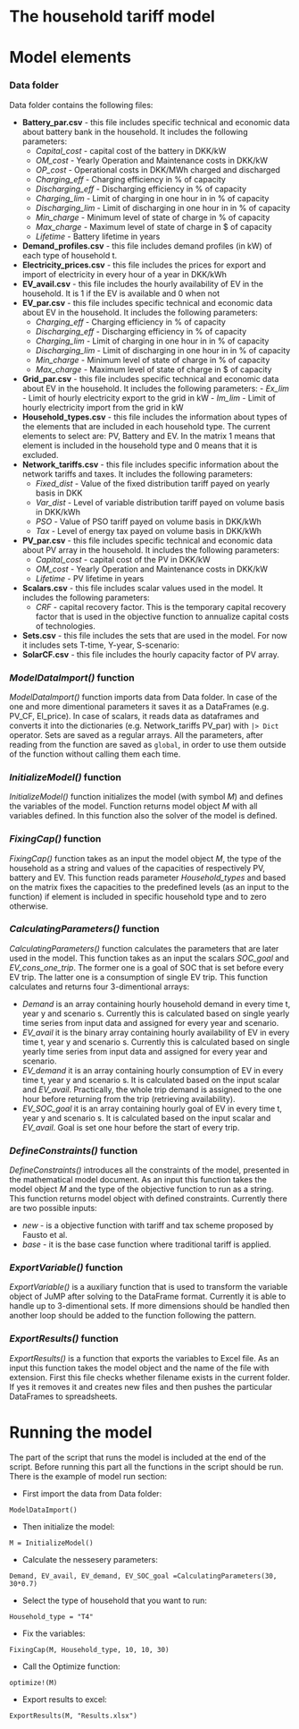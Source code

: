 # The household tariff model

# Model elements
### Data folder
Data folder contains the following files:
- **Battery_par.csv** - this file includes specific technical and economic data about battery bank in the household. It includes the following parameters:
    - *Capital_cost* - capital cost of the battery in DKK/kW
    - *OM_cost* - Yearly Operation and Maintenance costs in DKK/kW
    - *OP_cost* - Operational costs in DKK/MWh charged and discharged
    - *Charging_eff* - Charging efficiency in % of capacity
    - *Discharging_eff* - Discharging efficiency in % of capacity
    - *Charging_lim* - Limit of charging in one hour in in % of capacity
    - *Discharging_lim* - Limit of discharging in one hour in in % of capacity
    - *Min_charge* - Minimum level of state of charge in % of capacity
    - *Max_charge* - Maximum level of state of charge in $ of capacity
    - *Lifetime* - Battery lifetime in years
- **Demand_profiles.csv** - this file includes demand profiles (in kW) of each type of household t.
- **Electricity_prices.csv** - this file includes the prices for export and import of electricity in every hour of a year in  DKK/kWh
- **EV_avail.csv** - this file includes the hourly availability of EV in the household. It is 1 if the EV is available and 0 when not
- **EV_par.csv** - this file includes specific technical and economic data about EV in the household. It includes the following parameters:
    - *Charging_eff* - Charging efficiency in % of capacity
    - *Discharging_eff* - Discharging efficiency in % of capacity
    - *Charging_lim* - Limit of charging in one hour in in % of capacity
    - *Discharging_lim* - Limit of discharging in one hour in in % of capacity
    - *Min_charge* - Minimum level of state of charge in % of capacity
    - *Max_charge* - Maximum level of state of charge in $ of capacity
- **Grid_par.csv** - this file includes specific technical and economic data about EV in the household. It includes the following parameters:
        - *Ex_lim* - Limit of hourly electricity export to the grid in kW
        - *Im_lim* - Limit of hourly electricity import from the grid in kW
- **Household_types.csv** - this file includes the information about types of the elements that are included in each household type. The current elements to select are: PV, Battery and EV. In the matrix 1 means that element is included in the household type and 0 means that it is excluded.
- **Network_tariffs.csv** - this file includes specific information about the network tariffs and taxes. It includes the following parameters:
    - *Fixed_dist* - Value of the fixed distribution tariff payed on yearly basis in DKK
    - *Var_dist* - Level of variable distribution tariff payed on volume basis in DKK/kWh
    - *PSO* - Value of PSO tariff payed on volume basis in DKK/kWh
    - *Tax* - Level of energy tax payed on volume basis in DKK/kWh    
- **PV_par.csv** - this file includes specific technical and economic data about PV array in the household. It includes the following parameters:
    - *Capital_cost* - capital cost of the PV in DKK/kW
    - *OM_cost* - Yearly Operation and Maintenance costs in DKK/kW
    - *Lifetime* - PV lifetime in years
- **Scalars.csv** - this file includes scalar values used in the model. It includes the following parameters:
    - *CRF* - capital recovery factor. This is the temporary capital recovery factor that is used in the objective function to annualize capital costs of technologies.
- **Sets.csv** - this file includes the sets that are used in the model. For now it includes sets T-time, Y-year, S-scenario:
- **SolarCF.csv** - this file includes the hourly capacity factor of PV array.

### *ModelDataImport()* function
*ModelDataImport()* function imports data from Data folder. In case of the one and more dimentional parameters it saves it as a DataFrames (e.g. PV_CF, El_price). In case of scalars, it reads data as dataframes and converts it into the dictionaries (e.g. Network_tariffs PV_par) with `|> Dict` operator. Sets are saved as a regular arrays. All the parameters, after reading from the function are saved as `global`, in order to use them outside of the function without calling them each time.

### *InitializeModel()* function
*InitializeModel()* function initializes the model (with symbol *M*) and defines the variables of the model. Function returns model object *M* with all variables defined. In this function also the solver of the model is defined.

### *FixingCap()* function
*FixingCap()* function takes as an input the model object *M*, the type of the household as a string and values of the capacities of respectively PV, battery and EV. This function reads parameter *Household_types* and based on the matrix fixes the capacities to the predefined levels (as an input to the function) if element is included in specific household type and to zero otherwise.

### *CalculatingParameters()* function
*CalculatingParameters()* function calculates the parameters that are later used in the model. This function takes as an input the scalars *SOC_goal* and *EV_cons_one_trip*. The former one is a goal of SOC that is set before every EV trip. The latter one is a consumption of single EV trip.
This function calculates and returns four 3-dimentional arrays:
- *Demand* is an array containing hourly household demand in every time t, year y and scenario s. Currently this is calculated based on single yearly time series from input data and assigned for every year and scenario.
- *EV_avail* it is the binary array containing hourly availability of EV in every time t, year y and scenario s. Currently this is calculated based on single yearly time series from input data and assigned for every year and scenario.
- *EV_demand* it is an array containing hourly consumption of EV in every time t, year y and scenario s. It is calculated based on the input scalar and *EV_avail*. Practically, the whole trip demand is assigned to the one hour before returning from the trip (retrieving availability).
- *EV_SOC_goal* it is an array containing hourly goal of EV in every time t, year y and scenario s. It is calculated based on the input scalar and *EV_avail*. Goal is set one hour before the start of every trip.

### *DefineConstraints()* function
*DefineConstraints()* introduces all the constraints of the model, presented in the mathematical model document. As an input this function takes the model object *M* and the type of the objective function to run as a string. This function returns model object with defined constraints. Currently there are two possible inputs:
- *new* - is a objective function with tariff and tax scheme proposed by Fausto et al.
- *base* - it is the base case function where traditional tariff is applied.

### *ExportVariable()* function
*ExportVariable()* is a auxiliary function that is used to transform the variable object of JuMP after solving to the DataFrame format. Currently it is able to handle up to 3-dimentional sets. If more dimensions should be handled then another loop should be added to the function following the pattern.

### *ExportResults()* function
*ExportResults()* is a function that exports the variables to Excel file. As an input this function takes the model object and the name of the file with extension. First this file checks whether filename exists in the current folder. If yes it removes it and creates new files and then pushes the particular DataFrames to spreadsheets.


# Running the model
The part of the script that runs the model is included at the end of the script. Before running this part all the functions in the script should be run.
There is the example of model run section:
- First import the data from Data folder:

`ModelDataImport()`
- Then initialize the model:

`M = InitializeModel()`
- Calculate the nessesery parameters:

`Demand, EV_avail, EV_demand, EV_SOC_goal =CalculatingParameters(30, 30*0.7)`
- Select the type of household that you want to run:

`Household_type = "T4"`
- Fix the variables:

`FixingCap(M, Household_type, 10, 10, 30)`
- Call the Optimize function:

`optimize!(M)`
- Export results to excel:

`ExportResults(M, "Results.xlsx")`
